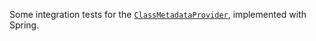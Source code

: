 Some integration tests for the [`ClassMetadataProvider`](../../../langchain4j-core/src/main/java/dev/langchain4j/classinstance/ClassMetadataProvider.java), implemented with Spring.
